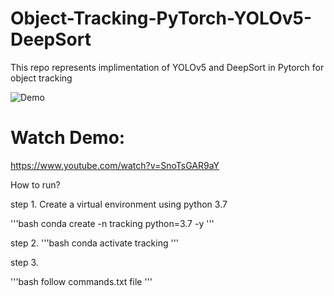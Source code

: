 # Object-Tracking-PyTorch-YOLOv5-DeepSort

This repo represents implimentation of YOLOv5 and DeepSort in Pytorch for object tracking


![Demo](img.gif)


# Watch Demo:

https://www.youtube.com/watch?v=SnoTsGAR9aY

How to run?

step 1. Create a virtual environment using python 3.7

'''bash
conda create -n tracking python=3.7 -y
'''

step 2.
'''bash
conda activate tracking
'''

step 3.

'''bash
follow commands.txt file
'''